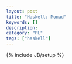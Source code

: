 ```yaml
--- 
layout: post 
title: "Haskell: Monad" 
keywords: [] 
description: 
category: "PL"
tags: ["haskell"] 
--- 
```

{% include JB/setup %}


